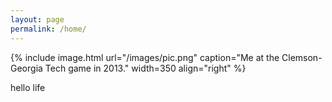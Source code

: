 ```yaml
---
layout: page
permalink: /home/
---
```


{% include image.html url="/images/pic.png" caption="Me at the Clemson-Georgia Tech game in 2013." width=350 align="right" %}

hello life
